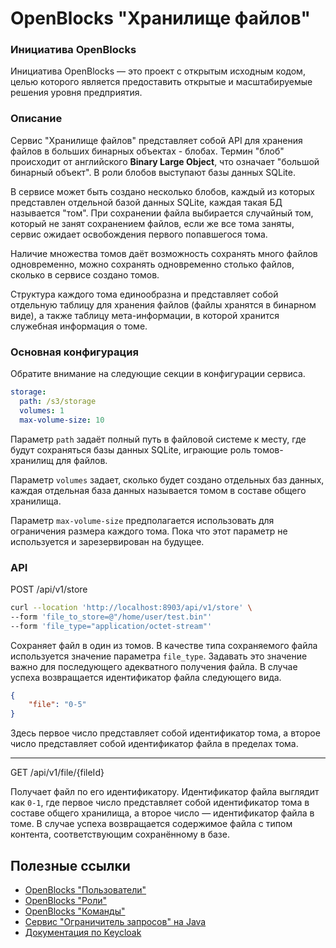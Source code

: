 # OpenBlocks "Хранилище файлов"

### Инициатива OpenBlocks

Инициатива OpenBlocks &mdash; это проект с открытым исходным кодом, целью которого
является предоставить открытые и масштабируемые решения уровня предприятия.

### Описание

Сервис "Хранилище файлов" представляет собой API для хранения файлов в больших бинарных объектах - блобах. 
Термин "блоб" происходит от английского **Binary Large Object**, что означает "большой бинарный объект".
В роли блобов выступают базы данных SQLite.

В сервисе может быть создано несколько блобов, каждый из которых представлен отдельной базой данных SQLite, 
каждая такая БД называется "том". При сохранении файла выбирается случайный том, который не занят сохранением файлов,
если же все тома заняты, сервис ожидает освобождения первого попавшегося тома.

Наличие множества томов даёт возможность сохранять много файлов одновременно, можно сохранять одновременно столько файлов, сколько в сервисе
создано томов.

Структура каждого тома единообразна и представляет собой отдельную таблицу для хранения файлов (файлы хранятся в бинарном виде),
а также таблицу мета-информации, в которой хранится служебная информация о томе.

### Основная конфигурация

Обратите внимание на следующие секции в конфигурации сервиса.

```yaml
storage:
  path: /s3/storage
  volumes: 1
  max-volume-size: 10
```

Параметр `path` задаёт полный путь в файловой системе к месту, где будут сохраняться базы данных SQLite, играющие
роль томов-хранилищ для файлов.

Параметр `volumes` задает, сколько будет создано отдельных баз данных, каждая отдельная база данных называется
томом в составе общего хранилища.

Параметр `max-volume-size` предполагается использовать для ограничения размера каждого тома. Пока что этот параметр не используется и 
зарезервирован на будущее.


### API

POST /api/v1/store

```bash
curl --location 'http://localhost:8903/api/v1/store' \
--form 'file_to_store=@"/home/user/test.bin"'
--form 'file_type="application/octet-stream"'
```

Сохраняет файл в один из томов. В качестве типа сохраняемого файла используется значение параметра `file_type`. Задавать это
значение важно для последующего адекватного получения файла. В случае успеха возвращается идентификатор файла следующего вида.

```json
{
    "file": "0-5"
}
```

Здесь первое число представляет собой идентификатор тома, а второе число представляет собой идентификатор файла в пределах тома.

---

GET /api/v1/file/{fileId}

Получает файл по его идентификатору. Идентификатор файла выглядит как `0-1`, где первое число представляет собой идентификатор
тома в составе общего хранилища, а второе число &mdash; идентификатор файла в томе. В случае успеха возвращается содержимое файла
с типом контента, соответствующим сохранённому в базе.



## Полезные ссылки
* [OpenBlocks "Пользователи"](https://github.com/IgorIvkin/openblocks-users)
* [OpenBlocks "Роли"](https://github.com/IgorIvkin/openblocks-roles)
* [OpenBlocks "Команды"](https://github.com/IgorIvkin/openblocks-teams)
* [Сервис "Ограничитель запросов" на Java](https://github.com/IgorIvkin/openblocks-ratelimiter)
* [Документация по Keycloak](https://www.keycloak.org/documentation)